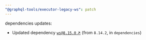 ```yaml
---
"@graphql-tools/executor-legacy-ws": patch
---
```

dependencies updates:
  - Updated dependency [`ws@8.15.0` ↗︎](https://www.npmjs.com/package/ws/v/8.15.0) (from `8.14.2`, in `dependencies`)
